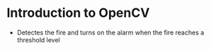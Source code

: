 # Introduction to OpenCV

- Detectes the fire and turns on the alarm when the fire reaches a threshold level
